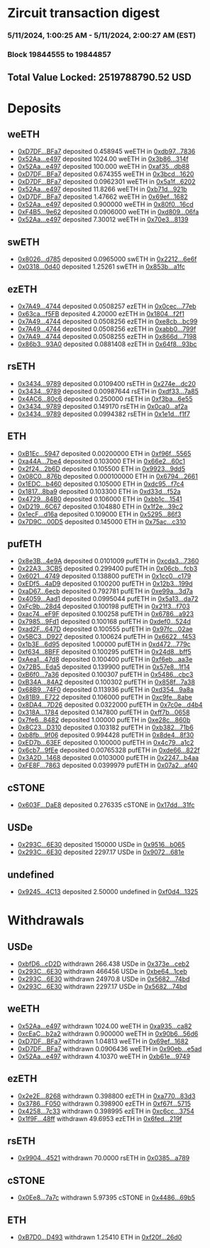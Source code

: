 # Zircuit transaction digest
### 5/11/2024, 1:00:25 AM - 5/11/2024, 2:00:27 AM (EST)
### Block 19844555 to 19844857

## Total Value Locked: 2519788790.52 USD

# Deposits
## weETH
- [0xD7DF...BFa7](https://etherscan.io/address/0xD7DF7E085214743530afF339aFC420c7c720BFa7) deposited 0.458945 weETH in [0xdb97...7836](https://etherscan.io/tx/0xD7DF7E085214743530afF339aFC420c7c720BFa7)
- [0x52Aa...e497](https://etherscan.io/address/0x52Aa899454998Be5b000Ad077a46Bbe360F4e497) deposited 1024.00 weETH in [0x3b86...314f](https://etherscan.io/tx/0x52Aa899454998Be5b000Ad077a46Bbe360F4e497)
- [0x52Aa...e497](https://etherscan.io/address/0x52Aa899454998Be5b000Ad077a46Bbe360F4e497) deposited 100.000 weETH in [0xaf35...db88](https://etherscan.io/tx/0x52Aa899454998Be5b000Ad077a46Bbe360F4e497)
- [0xD7DF...BFa7](https://etherscan.io/address/0xD7DF7E085214743530afF339aFC420c7c720BFa7) deposited 0.674355 weETH in [0x3bcd...1620](https://etherscan.io/tx/0xD7DF7E085214743530afF339aFC420c7c720BFa7)
- [0xD7DF...BFa7](https://etherscan.io/address/0xD7DF7E085214743530afF339aFC420c7c720BFa7) deposited 0.0962301 weETH in [0x5a1f...6202](https://etherscan.io/tx/0xD7DF7E085214743530afF339aFC420c7c720BFa7)
- [0x52Aa...e497](https://etherscan.io/address/0x52Aa899454998Be5b000Ad077a46Bbe360F4e497) deposited 11.8266 weETH in [0xb71d...921b](https://etherscan.io/tx/0x52Aa899454998Be5b000Ad077a46Bbe360F4e497)
- [0xD7DF...BFa7](https://etherscan.io/address/0xD7DF7E085214743530afF339aFC420c7c720BFa7) deposited 1.47662 weETH in [0x69ef...1682](https://etherscan.io/tx/0xD7DF7E085214743530afF339aFC420c7c720BFa7)
- [0x52Aa...e497](https://etherscan.io/address/0x52Aa899454998Be5b000Ad077a46Bbe360F4e497) deposited 0.900000 weETH in [0x80f0...16cd](https://etherscan.io/tx/0x52Aa899454998Be5b000Ad077a46Bbe360F4e497)
- [0xF4B5...9e62](https://etherscan.io/address/0xF4B50fCb90b8b4412214d3f7ceDC5c6D837c9e62) deposited 0.0906000 weETH in [0xd809...06fa](https://etherscan.io/tx/0xF4B50fCb90b8b4412214d3f7ceDC5c6D837c9e62)
- [0x52Aa...e497](https://etherscan.io/address/0x52Aa899454998Be5b000Ad077a46Bbe360F4e497) deposited 7.30012 weETH in [0x70e3...8139](https://etherscan.io/tx/0x52Aa899454998Be5b000Ad077a46Bbe360F4e497)
## swETH
- [0x8026...d785](https://etherscan.io/address/0x80269Fceaa65EBc36c115f919B1B2a2B0aaFd785) deposited 0.0965000 swETH in [0x2212...6e6f](https://etherscan.io/tx/0x80269Fceaa65EBc36c115f919B1B2a2B0aaFd785)
- [0x0318...0d40](https://etherscan.io/address/0x0318d38Dcb790E4014935d708874833560Bb0d40) deposited 1.25261 swETH in [0x853b...a1fc](https://etherscan.io/tx/0x0318d38Dcb790E4014935d708874833560Bb0d40)
## ezETH
- [0x7A49...4744](https://etherscan.io/address/0x7A493Be5c2ce014cD049Bf178a1ac0Db1B434744) deposited 0.0508257 ezETH in [0x0cec...77eb](https://etherscan.io/tx/0x7A493Be5c2ce014cD049Bf178a1ac0Db1B434744)
- [0x63ca...f5FB](https://etherscan.io/address/0x63cadc8F728dAb942893034c1C890e15D333f5FB) deposited 4.20000 ezETH in [0x1804...f2f1](https://etherscan.io/tx/0x63cadc8F728dAb942893034c1C890e15D333f5FB)
- [0x7A49...4744](https://etherscan.io/address/0x7A493Be5c2ce014cD049Bf178a1ac0Db1B434744) deposited 0.0508256 ezETH in [0xe8cb...bc99](https://etherscan.io/tx/0x7A493Be5c2ce014cD049Bf178a1ac0Db1B434744)
- [0x7A49...4744](https://etherscan.io/address/0x7A493Be5c2ce014cD049Bf178a1ac0Db1B434744) deposited 0.0508256 ezETH in [0xabb0...799f](https://etherscan.io/tx/0x7A493Be5c2ce014cD049Bf178a1ac0Db1B434744)
- [0x7A49...4744](https://etherscan.io/address/0x7A493Be5c2ce014cD049Bf178a1ac0Db1B434744) deposited 0.0508255 ezETH in [0x866d...7198](https://etherscan.io/tx/0x7A493Be5c2ce014cD049Bf178a1ac0Db1B434744)
- [0x86b3...93A0](https://etherscan.io/address/0x86b3009B9a4d6A93322d6d35391bF60f903093A0) deposited 0.0881408 ezETH in [0x64f8...93bc](https://etherscan.io/tx/0x86b3009B9a4d6A93322d6d35391bF60f903093A0)
## rsETH
- [0x3434...9789](https://etherscan.io/address/0x34349c5569e7B846c3558961552D2202760A9789) deposited 0.0109400 rsETH in [0x274e...dc20](https://etherscan.io/tx/0x34349c5569e7B846c3558961552D2202760A9789)
- [0x3434...9789](https://etherscan.io/address/0x34349c5569e7B846c3558961552D2202760A9789) deposited 0.00987644 rsETH in [0xdf33...7a85](https://etherscan.io/tx/0x34349c5569e7B846c3558961552D2202760A9789)
- [0x4AC6...80c6](https://etherscan.io/address/0x4AC699855f3213b8bBbDEC1ef44b5C1d3ab380c6) deposited 0.250000 rsETH in [0xf3ba...6e55](https://etherscan.io/tx/0x4AC699855f3213b8bBbDEC1ef44b5C1d3ab380c6)
- [0x3434...9789](https://etherscan.io/address/0x34349c5569e7B846c3558961552D2202760A9789) deposited 0.149170 rsETH in [0x0ca0...af2a](https://etherscan.io/tx/0x34349c5569e7B846c3558961552D2202760A9789)
- [0x3434...9789](https://etherscan.io/address/0x34349c5569e7B846c3558961552D2202760A9789) deposited 0.0994382 rsETH in [0x1e1d...f1f7](https://etherscan.io/tx/0x34349c5569e7B846c3558961552D2202760A9789)
## ETH
- [0xB1Ec...5947](https://etherscan.io/address/0xB1Ecc06C51D2523145465C7C2C29930DD47f5947) deposited 0.00200000 ETH in [0xf96f...5565](https://etherscan.io/tx/0xB1Ecc06C51D2523145465C7C2C29930DD47f5947)
- [0xa44A...7be4](https://etherscan.io/address/0xa44Ab3E56dbeff00752BF9Fc7565CE6bDE537be4) deposited 0.103000 ETH in [0x66e2...60c1](https://etherscan.io/tx/0xa44Ab3E56dbeff00752BF9Fc7565CE6bDE537be4)
- [0x2f24...2b6D](https://etherscan.io/address/0x2f243256d883CC913c87e0bF92F3A4ddFd4d2b6D) deposited 0.105500 ETH in [0x9923...9dd5](https://etherscan.io/tx/0x2f243256d883CC913c87e0bF92F3A4ddFd4d2b6D)
- [0x08C0...876b](https://etherscan.io/address/0x08C07762e87D156Ddd201c309F0921620E6c876b) deposited 0.000100000 ETH in [0x6794...2661](https://etherscan.io/tx/0x08C07762e87D156Ddd201c309F0921620E6c876b)
- [0x1EDC...b460](https://etherscan.io/address/0x1EDCe3c276F2fa8188E5Bb4f4132dF093883b460) deposited 0.105000 ETH in [0xdc95...f7c4](https://etherscan.io/tx/0x1EDCe3c276F2fa8188E5Bb4f4132dF093883b460)
- [0x1817...8ba9](https://etherscan.io/address/0x1817C52957e38524516fDd8EaDA09aDffCDf8ba9) deposited 0.103300 ETH in [0xd33d...f52a](https://etherscan.io/tx/0x1817C52957e38524516fDd8EaDA09aDffCDf8ba9)
- [0x4729...84B0](https://etherscan.io/address/0x4729b3c5fA99c09173104dF22FDaA81014D284B0) deposited 0.106000 ETH in [0xbb1c...1541](https://etherscan.io/tx/0x4729b3c5fA99c09173104dF22FDaA81014D284B0)
- [0xD219...6C67](https://etherscan.io/address/0xD219b3eBD47c47439e751E87F1fAc32eED976C67) deposited 0.104880 ETH in [0x1f2e...39c2](https://etherscan.io/tx/0xD219b3eBD47c47439e751E87F1fAc32eED976C67)
- [0x1ecF...d16a](https://etherscan.io/address/0x1ecFC074dB85Cf6e7b978D6E7E80dbeC9080d16a) deposited 0.109000 ETH in [0x5295...86f3](https://etherscan.io/tx/0x1ecFC074dB85Cf6e7b978D6E7E80dbeC9080d16a)
- [0x7D9C...00D5](https://etherscan.io/address/0x7D9C48704fa36095ac9558A7ec3BE52151D500D5) deposited 0.145000 ETH in [0x75ac...c310](https://etherscan.io/tx/0x7D9C48704fa36095ac9558A7ec3BE52151D500D5)
## pufETH
- [0x8e3B...4e9A](https://etherscan.io/address/0x8e3B2D673d7c843E5412ab79eE0E2c0f68b04e9A) deposited 0.0101009 pufETH in [0xcda3...7360](https://etherscan.io/tx/0x8e3B2D673d7c843E5412ab79eE0E2c0f68b04e9A)
- [0x22A3...3CB5](https://etherscan.io/address/0x22A3cb54661b8C45759a0919E433F541048D3CB5) deposited 0.299400 pufETH in [0x06cb...fcb3](https://etherscan.io/tx/0x22A3cb54661b8C45759a0919E433F541048D3CB5)
- [0x6021...4749](https://etherscan.io/address/0x602114d8b9041F2bE7e6A534b793B92829114749) deposited 0.138800 pufETH in [0x1cc0...c179](https://etherscan.io/tx/0x602114d8b9041F2bE7e6A534b793B92829114749)
- [0xEDf5...4aD9](https://etherscan.io/address/0xEDf5747259BC55A5850DD5fD52bfA5E0e5e24aD9) deposited 0.100200 pufETH in [0x12b3...199d](https://etherscan.io/tx/0xEDf5747259BC55A5850DD5fD52bfA5E0e5e24aD9)
- [0xaD67...6ecb](https://etherscan.io/address/0xaD67c9e2Db2A6Ab848a6fc264375bC7c88F16ecb) deposited 0.792781 pufETH in [0xe99a...3d7a](https://etherscan.io/tx/0xaD67c9e2Db2A6Ab848a6fc264375bC7c88F16ecb)
- [0x4059...Aad1](https://etherscan.io/address/0x4059d1CB797f41204bC3D97baba2aa2FBf87Aad1) deposited 0.0995044 pufETH in [0x5a13...da72](https://etherscan.io/tx/0x4059d1CB797f41204bC3D97baba2aa2FBf87Aad1)
- [0xFc9b...28d4](https://etherscan.io/address/0xFc9b4C24E00aC33ECD58869B32520762109328d4) deposited 0.100198 pufETH in [0x21f3...f703](https://etherscan.io/tx/0xFc9b4C24E00aC33ECD58869B32520762109328d4)
- [0xac74...eF9F](https://etherscan.io/address/0xac741816E44968Fc9cDBf34af0a2003294cfeF9F) deposited 0.100258 pufETH in [0x6786...a923](https://etherscan.io/tx/0xac741816E44968Fc9cDBf34af0a2003294cfeF9F)
- [0x7985...9Fd1](https://etherscan.io/address/0x7985251e826f311483F8752bE8949ffAdEbf9Fd1) deposited 0.100168 pufETH in [0xdef0...524d](https://etherscan.io/tx/0x7985251e826f311483F8752bE8949ffAdEbf9Fd1)
- [0xad2F...647D](https://etherscan.io/address/0xad2F914D243C4a800B28dA89a07D260Bd70d647D) deposited 0.100555 pufETH in [0x97fc...02ae](https://etherscan.io/tx/0xad2F914D243C4a800B28dA89a07D260Bd70d647D)
- [0x5BC3...D927](https://etherscan.io/address/0x5BC364270687BAD400FaF7DE59071c467256D927) deposited 0.100624 pufETH in [0x6622...f453](https://etherscan.io/tx/0x5BC364270687BAD400FaF7DE59071c467256D927)
- [0x1b3E...6d95](https://etherscan.io/address/0x1b3E492C08192a91E9a1aeAB6C6bFF1459BE6d95) deposited 1.00000 pufETH in [0xd472...779c](https://etherscan.io/tx/0x1b3E492C08192a91E9a1aeAB6C6bFF1459BE6d95)
- [0xf634...8BFF](https://etherscan.io/address/0xf6342C73A3c2705343ab27097b3C1056f8208BFF) deposited 0.100295 pufETH in [0x24d8...bff5](https://etherscan.io/tx/0xf6342C73A3c2705343ab27097b3C1056f8208BFF)
- [0xAea1...47d8](https://etherscan.io/address/0xAea10Fc2aF3077abFDC03837F555629106a247d8) deposited 0.100400 pufETH in [0xf6eb...aa3e](https://etherscan.io/tx/0xAea10Fc2aF3077abFDC03837F555629106a247d8)
- [0x72B5...Eda5](https://etherscan.io/address/0x72B511e34C788811F8e429558efbC023Cb64Eda5) deposited 0.139900 pufETH in [0x57e8...1f14](https://etherscan.io/tx/0x72B511e34C788811F8e429558efbC023Cb64Eda5)
- [0xB6f0...7a36](https://etherscan.io/address/0xB6f092bB88863E3FFe6b8324a4c628EF3C127a36) deposited 0.100307 pufETH in [0x5486...cbc3](https://etherscan.io/tx/0xB6f092bB88863E3FFe6b8324a4c628EF3C127a36)
- [0xB34A...84A2](https://etherscan.io/address/0xB34Aa1F2ABBb88C257b55D8e7DA2683E303084A2) deposited 0.100302 pufETH in [0x858f...7a38](https://etherscan.io/tx/0xB34Aa1F2ABBb88C257b55D8e7DA2683E303084A2)
- [0x68B9...74F0](https://etherscan.io/address/0x68B95F5d792C0687df77f7010e3F180bf75f74F0) deposited 0.113936 pufETH in [0xd354...9a8a](https://etherscan.io/tx/0x68B95F5d792C0687df77f7010e3F180bf75f74F0)
- [0x81B9...E722](https://etherscan.io/address/0x81B91F8C6Ac1C4bB931F7950F00ABF25ffe4E722) deposited 0.106000 pufETH in [0xc9fe...8abe](https://etherscan.io/tx/0x81B91F8C6Ac1C4bB931F7950F00ABF25ffe4E722)
- [0x8DA4...7D26](https://etherscan.io/address/0x8DA4232e32D90123aBAf9577AedcfE0461A57D26) deposited 0.0322000 pufETH in [0x7c0e...d4b4](https://etherscan.io/tx/0x8DA4232e32D90123aBAf9577AedcfE0461A57D26)
- [0x318A...1784](https://etherscan.io/address/0x318AFdbEe3D0300E5073f52FcA22F734aa1E1784) deposited 0.147800 pufETH in [0xff7b...0658](https://etherscan.io/tx/0x318AFdbEe3D0300E5073f52FcA22F734aa1E1784)
- [0x7fe6...8482](https://etherscan.io/address/0x7fe630f86a5315DB9ea604cb0dB3fe78017b8482) deposited 1.00000 pufETH in [0xe28c...860b](https://etherscan.io/tx/0x7fe630f86a5315DB9ea604cb0dB3fe78017b8482)
- [0x8C23...D310](https://etherscan.io/address/0x8C23e57f703d98194F171a6fe8603d0967f6D310) deposited 0.103182 pufETH in [0xb382...71b6](https://etherscan.io/tx/0x8C23e57f703d98194F171a6fe8603d0967f6D310)
- [0xb8fb...9f06](https://etherscan.io/address/0xb8fb0D6c5cA5AA3dB7BB11A0EDfBF8625DB19f06) deposited 0.994428 pufETH in [0x8de4...8f30](https://etherscan.io/tx/0xb8fb0D6c5cA5AA3dB7BB11A0EDfBF8625DB19f06)
- [0xED7b...63EF](https://etherscan.io/address/0xED7b96035200441AeE15a772E3303b452A1A63EF) deposited 0.100000 pufETH in [0x4c79...a1c2](https://etherscan.io/tx/0xED7b96035200441AeE15a772E3303b452A1A63EF)
- [0x6cb7...9fEe](https://etherscan.io/address/0x6cb71F6c2f7287416D5c4497bc72C2211D639fEe) deposited 0.00765328 pufETH in [0xde66...822f](https://etherscan.io/tx/0x6cb71F6c2f7287416D5c4497bc72C2211D639fEe)
- [0x3A2D...1468](https://etherscan.io/address/0x3A2D344fb70cBF7701B239b3C376ad26E50B1468) deposited 0.0103000 pufETH in [0x2247...b4aa](https://etherscan.io/tx/0x3A2D344fb70cBF7701B239b3C376ad26E50B1468)
- [0xFE8F...7863](https://etherscan.io/address/0xFE8F3954B7447AE60C18E1CdF32803e552037863) deposited 0.0399979 pufETH in [0x07a2...af40](https://etherscan.io/tx/0xFE8F3954B7447AE60C18E1CdF32803e552037863)
## cSTONE
- [0x603F...DaE8](https://etherscan.io/address/0x603F9f25ea89F465E36E2E9a9eB13289F0e7DaE8) deposited 0.276335 cSTONE in [0x17dd...31fc](https://etherscan.io/tx/0x603F9f25ea89F465E36E2E9a9eB13289F0e7DaE8)
## USDe
- [0x293C...6E30](https://etherscan.io/address/0x293C6937D8D82e05B01335F7B33FBA0c8e256E30) deposited 150000 USDe in [0x9516...b065](https://etherscan.io/tx/0x293C6937D8D82e05B01335F7B33FBA0c8e256E30)
- [0x293C...6E30](https://etherscan.io/address/0x293C6937D8D82e05B01335F7B33FBA0c8e256E30) deposited 2297.17 USDe in [0x9072...681e](https://etherscan.io/tx/0x293C6937D8D82e05B01335F7B33FBA0c8e256E30)
## undefined
- [0x9245...4C13](https://etherscan.io/address/0x9245685A44810A447704BC3A0577fc9861D04C13) deposited 2.50000 undefined in [0xf0d4...1325](https://etherscan.io/tx/0x9245685A44810A447704BC3A0577fc9861D04C13)
# Withdrawals
## USDe
- [0xbfD6...cD2D](https://etherscan.io/address/0xbfD63C870f379fC6DDcb7A5EA3a8414feD09cD2D) withdrawn 266.438 USDe in [0x373e...ceb2](https://etherscan.io/tx/0xbfD63C870f379fC6DDcb7A5EA3a8414feD09cD2D)
- [0x293C...6E30](https://etherscan.io/address/0x293C6937D8D82e05B01335F7B33FBA0c8e256E30) withdrawn 466456 USDe in [0xbe64...1ceb](https://etherscan.io/tx/0x293C6937D8D82e05B01335F7B33FBA0c8e256E30)
- [0x293C...6E30](https://etherscan.io/address/0x293C6937D8D82e05B01335F7B33FBA0c8e256E30) withdrawn 24970.8 USDe in [0x5682...74bd](https://etherscan.io/tx/0x293C6937D8D82e05B01335F7B33FBA0c8e256E30)
- [0x293C...6E30](https://etherscan.io/address/0x293C6937D8D82e05B01335F7B33FBA0c8e256E30) withdrawn 2297.17 USDe in [0x5682...74bd](https://etherscan.io/tx/0x293C6937D8D82e05B01335F7B33FBA0c8e256E30)
## weETH
- [0x52Aa...e497](https://etherscan.io/address/0x52Aa899454998Be5b000Ad077a46Bbe360F4e497) withdrawn 1024.00 weETH in [0xa935...ca82](https://etherscan.io/tx/0x52Aa899454998Be5b000Ad077a46Bbe360F4e497)
- [0xcEaC...b2a2](https://etherscan.io/address/0xcEaCb0c1621E2Fc28104afD46389a5189EA1b2a2) withdrawn 0.900000 weETH in [0x90b6...56d6](https://etherscan.io/tx/0xcEaCb0c1621E2Fc28104afD46389a5189EA1b2a2)
- [0xD7DF...BFa7](https://etherscan.io/address/0xD7DF7E085214743530afF339aFC420c7c720BFa7) withdrawn 1.04813 weETH in [0x69ef...1682](https://etherscan.io/tx/0xD7DF7E085214743530afF339aFC420c7c720BFa7)
- [0xD7DF...BFa7](https://etherscan.io/address/0xD7DF7E085214743530afF339aFC420c7c720BFa7) withdrawn 0.0906436 weETH in [0x90eb...e5ad](https://etherscan.io/tx/0xD7DF7E085214743530afF339aFC420c7c720BFa7)
- [0x52Aa...e497](https://etherscan.io/address/0x52Aa899454998Be5b000Ad077a46Bbe360F4e497) withdrawn 4.10370 weETH in [0xb61e...9749](https://etherscan.io/tx/0x52Aa899454998Be5b000Ad077a46Bbe360F4e497)
## ezETH
- [0x2e2E...8268](https://etherscan.io/address/0x2e2EF98ee1dB2E7e4e45A07B4E7FB46dfc7b8268) withdrawn 0.398800 ezETH in [0xa770...83d3](https://etherscan.io/tx/0x2e2EF98ee1dB2E7e4e45A07B4E7FB46dfc7b8268)
- [0x3786...F050](https://etherscan.io/address/0x3786d656f7EBc3bdb884DCa9065E1677c739F050) withdrawn 0.398900 ezETH in [0xf67f...5715](https://etherscan.io/tx/0x3786d656f7EBc3bdb884DCa9065E1677c739F050)
- [0x4258...7c33](https://etherscan.io/address/0x42582EF5Ac9797c7970dF3a579De392F83217c33) withdrawn 0.398995 ezETH in [0xc6cc...3754](https://etherscan.io/tx/0x42582EF5Ac9797c7970dF3a579De392F83217c33)
- [0x1f9F...48ff](https://etherscan.io/address/0x1f9F1C5b707D8C078e73Fcf880711Df0116e48ff) withdrawn 49.6953 ezETH in [0x6fed...219f](https://etherscan.io/tx/0x1f9F1C5b707D8C078e73Fcf880711Df0116e48ff)
## rsETH
- [0x9904...4521](https://etherscan.io/address/0x9904C802b78D317DdB3f2Da430a9180113bE4521) withdrawn 70.0000 rsETH in [0x0385...a789](https://etherscan.io/tx/0x9904C802b78D317DdB3f2Da430a9180113bE4521)
## cSTONE
- [0x0Ee8...7a7c](https://etherscan.io/address/0x0Ee80BE64378223cE758326dFabb0eBAcC997a7c) withdrawn 5.97395 cSTONE in [0x4486...69b5](https://etherscan.io/tx/0x0Ee80BE64378223cE758326dFabb0eBAcC997a7c)
## ETH
- [0xB7D0...D493](https://etherscan.io/address/0xB7D000E7f13A5f50AA14D8801C0584431199D493) withdrawn 1.25410 ETH in [0xf20f...26d0](https://etherscan.io/tx/0xB7D000E7f13A5f50AA14D8801C0584431199D493)
